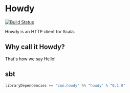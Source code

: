 # Howdy
[![Build Status](https://travis-ci.org/bsamaripa/howdy.svg?branch=master)](https://travis-ci.org/bsamaripa/howdy)


Howdy is an HTTP client for Scala.

## Why call it Howdy?
That's how we say Hello!

## sbt
```scala
libraryDependencies += "com.howdy" %% "howdy" % "0.1.0"
```

##

